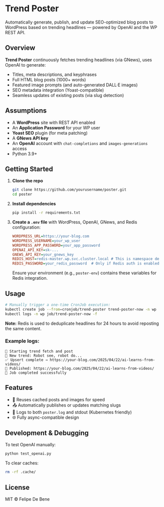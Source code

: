 # Trend Poster

Automatically generate, publish, and update SEO-optimized blog posts to WordPress based on trending headlines — powered by OpenAI and the WP REST API.

## Overview

**Trend Poster** continuously fetches trending headlines (via GNews), uses OpenAI to generate:
- Titles, meta descriptions, and keyphrases
- Full HTML blog posts (1000+ words)
- Featured image prompts (and auto-generated DALL·E images)
- SEO metadata integration (Yoast-compatible)
- Seamless updates of existing posts (via slug detection)

## Assumptions

- A **WordPress** site with REST API enabled
- An **Application Password** for your WP user
- **Yoast SEO** plugin (for meta patching)
- A **GNews API key**
- An **OpenAI** account with `chat-completions` and `images-generations` access
- Python 3.9+

## Getting Started

1. **Clone the repo**
   ```bash
   git clone https://github.com/yourusername/poster.git
   cd poster
   ```

2. **Install dependencies**
   ```bash
   pip install -r requirements.txt
   ```

3. **Create a `.env` file** with WordPress, OpenAI, GNews, and Redis configuration:
   ```ini
   WORDPRESS_URL=https://your-blog.com
   WORDPRESS_USERNAME=your_wp_user
   WORDPRESS_APP_PASSWORD=your_app_password
   OPENAI_API_KEY=sk-...
   GNEWS_API_KEY=your_gnews_key
   REDIS_HOST=redis-master.wp.svc.cluster.local # This is namespace dependant
   REDIS_PASSWORD=your_redis_password  # Only if Redis auth is enabled
   ```
   Ensure your environment (e.g., `poster-env`) contains these variables for Redis integration.

## Usage

```bash
# Manually trigger a one-time CronJob execution:
kubectl create job --from=cronjob/trend-poster trend-poster-now -n wp
kubectl logs -n wp job/trend-poster-now -f
```

**Note:** Redis is used to deduplicate headlines for 24 hours to avoid reposting the same content.

### Example logs:
```text
📡 Starting trend fetch and post
🧵 New trend: Robot see, robot do...
✅ Upsert complete → https://your-blog.com/2025/04/22/ai-learns-from-videos/
📢 Published: https://your-blog.com/2025/04/22/ai-learns-from-videos/
🎉 Job completed successfully
```

## Features

- 🔁 Reuses cached posts and images for speed
- 📤 Automatically publishes or updates matching slugs
- 🧠 Logs to both `poster.log` and stdout (Kubernetes friendly)
- 🌐 Fully async-compatible design

## Development & Debugging

To test OpenAI manually:
```bash
python test_openai.py
```

To clear caches:
```bash
rm -rf .cache/
```

## License

MIT © Felipe De Bene